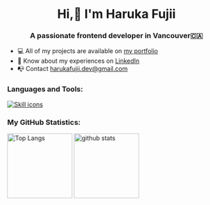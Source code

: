 <h1 style="text-align: center;">Hi,👋 I'm Haruka Fujii</h1>
<h3 style="text-align: center;">A passionate frontend developer in Vancouver🇨🇦</h3>

<ul>
  <li>💻 All of my projects are available on <a href="https://haruka-fujii.vercel.app/">my portfolio</a></li>
  <li>📄 Know about my experiences on <a href="https://www.linkedin.com/in/hfujii13" target="blank">LinkedIn</a></li>
  <li>📭 Contact <a href="mailto:harukafujii.dev@gmail.com">harukafujii.dev@gmail.com</a></li>
</ul>
<h3>Languages and Tools:</h3>

<a href="https://skillicons.dev">
  <img src="https://skillicons.dev/icons?i=html,css,js,ts,react,next,redux,graphql,nodejs,express,mysql,mongo,firebase,sass,tailwind,bootstrap,materialui,git,figma" alt="Skill icons" />
</a>

<h3>My GitHub Statistics:</h3>

<p align="left"> 
  <img alt="Top Langs" height="150px" src="https://github-readme-stats.vercel.app/api?username=harukafujii13&show_icons=true&theme=radical" />
  <img alt="github stats" height="150px" src="https://github-readme-stats.vercel.app/api/top-langs/?username=harukafujii13&layout=compact&theme=omni" />
</p>

